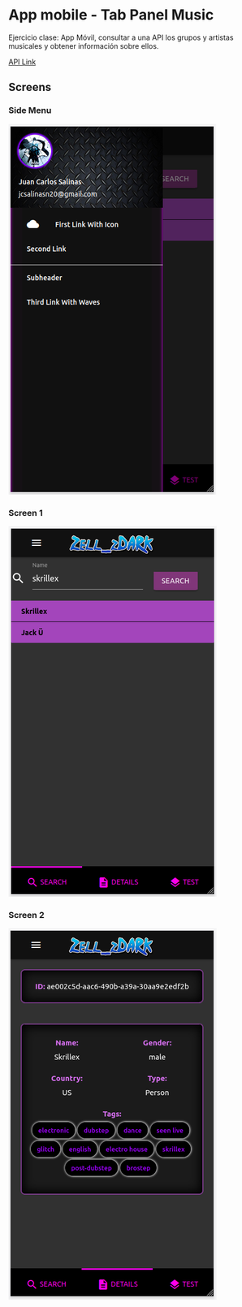# App mobile - Tab Panel Music

Ejercicio clase: App Móvil, consultar a una API los grupos y artistas musicales y obtener información sobre ellos.

[API Link](https://musicbrainz.org/doc/MusicBrainz_API)

## Screens

### Side Menu

![sidemenu](https://raw.githubusercontent.com/jcsalinas20/Tab-panel_Music/main/images/sidemenu.png)

### Screen 1

![screen1](https://raw.githubusercontent.com/jcsalinas20/Tab-panel_Music/main/images/search.png)

### Screen 2

![screen2](https://raw.githubusercontent.com/jcsalinas20/Tab-panel_Music/main/images/details.png)
